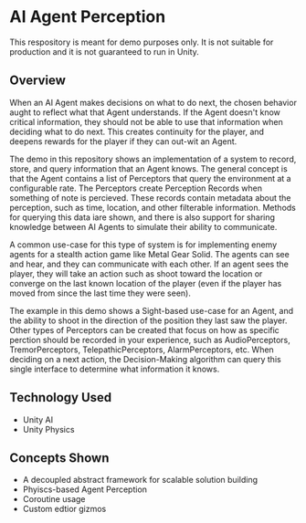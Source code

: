 # AI Agent Perception
This respository is meant for demo purposes only.  It is not suitable for production and it is not guaranteed to run in Unity.

## Overview
When an AI Agent makes decisions on what to do next, the chosen behavior aught to reflect what that Agent understands.  If the Agent doesn't know critical information, they should not be able to use that information when deciding what to do next.  This creates continuity for the player, and deepens rewards for the player if they can out-wit an Agent.

The demo in this repository shows an implementation of a system to record, store, and query information that an Agent knows.  The general concept is that the Agent contains a list of Perceptors that query the environment at a configurable rate.  The Perceptors create Perception Records when something of note is percieved.  These records contain metadata about the perception, such as time, location, and other filterable information.  Methods for querying this data iare shown, and there is also support for sharing knowledge between AI Agents to simulate their ability to communicate.

A common use-case for this type of system is for implementing enemy agents for a stealth action game like Metal Gear Solid.  The agents can see and hear, and they can communicate with each other.  If an agent sees the player, they will take an action such as shoot toward the location or converge on the last known location of the player (even if the player has moved from since the last time they were seen).

The example in this demo shows a Sight-based use-case for an Agent, and the ability to shoot in the direction of the position they last saw the player.  Other types of Perceptors can be created that focus on how as specific perction should be recorded in your experience, such as AudioPerceptors, TremorPerceptors, TelepathicPerceptors, AlarmPerceptors, etc.  When deciding on a next action, the Decision-Making algorithm can query this single interface to determine what information it knows.

## Technology Used
* Unity AI
* Unity Physics

## Concepts Shown
* A decoupled abstract framework for scalable solution building
* Phyiscs-based Agent Perception
* Coroutine usage
* Custom edtior gizmos

